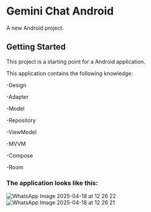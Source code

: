 # Gemini Chat Android

A new Android project.

## Getting Started

This project is a starting point for a Android application.

This application contains the following knowledge:

-Design

-Adapter

-Model

-Repository

-ViewModel

-MVVM

-Compose

-Room

### The application looks like this:

![WhatsApp Image 2025-04-18 at 12 26 22](https://github.com/user-attachments/assets/0fe02ca6-32d2-481a-a7b2-84c630572401)
![WhatsApp Image 2025-04-18 at 12 26 21](https://github.com/user-attachments/assets/dfbe1283-3d2c-43bd-8662-e218a9ae2f7a)

